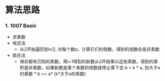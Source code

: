 # 算法思路

### 1. 1007 Basic

* 求素数
* 埃式法
  * 从2开始遍历到n/2, 对每个数a，计算它们的倍数，得到的倍数全是非素数 
* 欧氏法 
  * 保存都有已知的素数，用i+1得到的新数从2开始乘以这些素数，得到的乘积是非素数，如果新数是某个素数的倍数就停止乘下去 b = k * a, 则大于a的素数 * b == a* (k*大于a的素数)  